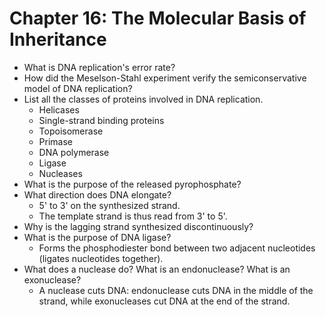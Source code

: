# Chapter 16: The Molecular Basis of Inheritance

- What is DNA replication's error rate?
- How did the Meselson-Stahl experiment verify the semiconservative model of DNA replication?
- List all the classes of proteins involved in DNA replication.
  - Helicases
  - Single-strand binding proteins
  - Topoisomerase
  - Primase
  - DNA polymerase
  - Ligase
  - Nucleases
- What is the purpose of the released pyrophosphate?
- What direction does DNA elongate?
  - 5' to 3' on the synthesized strand.
  - The template strand is thus read from 3' to 5'.
- Why is the lagging strand synthesized discontinuously?
- What is the purpose of DNA ligase?
  - Forms the phosphodiester bond between two adjacent nucleotides (ligates nucleotides together).
- What does a nuclease do? What is an endonuclease? What is an exonuclease?
  - A nuclease cuts DNA: endonuclease cuts DNA in the middle of the strand, while exonucleases cut DNA at the end of the strand.
